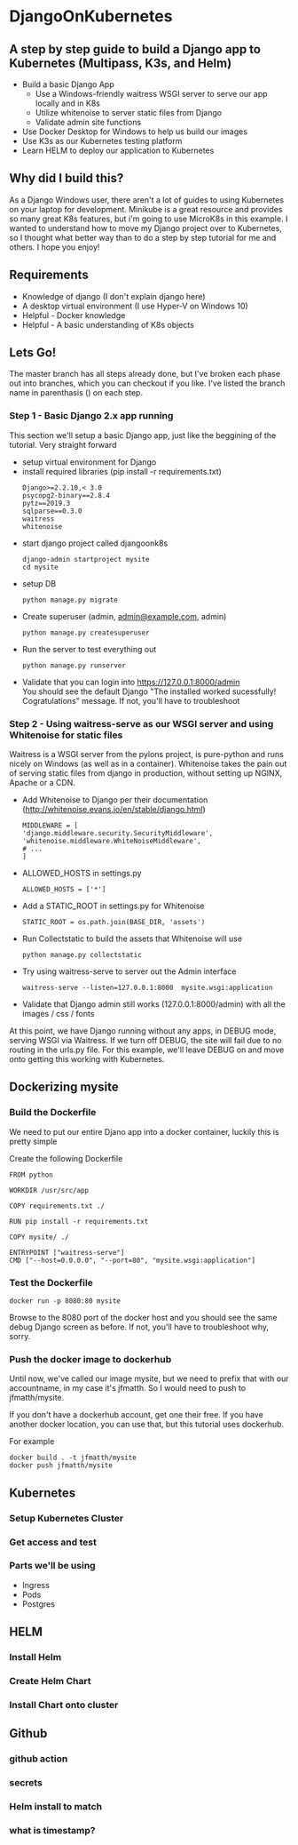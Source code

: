 # DjangoOnKubernetes

## A step by step guide to build a Django app to Kubernetes (Multipass, K3s, and  Helm)

- Build a basic Django App
  - Use a Windows-friendly waitress WSGI server to serve our app locally and in K8s
  - Utilize whitenoise to server static files from Django
  - Validate admin site functions
- Use Docker Desktop for Windows to help us build our images
- Use K3s as our Kubernetes testing platform
- Learn HELM to deploy our application to Kubernetes

## Why did I build this?

As a Django Windows user, there aren't a lot of guides to using Kubernetes on your laptop for development.  Minikube is a great resource and provides so many great K8s features, but i'm going to use MicroK8s in this example.   I wanted to understand how to move my Django project over to Kubernetes, so I thought what better way than to do a step by step tutorial for me and others.  I hope you enjoy!

## Requirements  

- Knowledge of django (I don't explain django here)
- A desktop virtual environment (I use Hyper-V on Windows 10)
- Helpful - Docker knowledge
- Helpful - A basic understanding of K8s objects

## Lets Go!
The master branch has all steps already done, but I've broken each phase out into branches, which you can checkout if you like.  I've listed the branch name in parenthasis () on each step.  

### Step 1 - Basic Django 2.x app running 

This section we'll setup a basic Django app, just like the beggining of the tutorial.  Very straight forward

- setup virtual environment for Django
- install required libraries (pip install -r requirements.txt)
    ```
    Django>=2.2.10,< 3.0
    psycopg2-binary==2.8.4
    pytz==2019.3
    sqlparse==0.3.0
    waitress
    whitenoise
    ```
- start django project called djangoonk8s
    ```
    django-admin startproject mysite
    cd mysite
    ```
- setup DB
    ```
    python manage.py migrate
    ```
- Create superuser (admin, admin@example.com, admin)
    ```
    python manage.py createsuperuser
    ```
- Run the server to test everything out  
    ```
    python manage.py runserver
    ```
- Validate that you can login into https://127.0.0.1:8000/admin  
    You should see the default Django "The installed worked sucessfully! Cogratulations" message.  If not, you'll have to troubleshoot

### Step 2 - Using waitress-serve as our WSGI server and using Whitenoise for static files 

Waitress is a WSGI server from the pylons project, is pure-python and runs nicely on Windows (as well as in a container). Whitenoise takes the pain out of serving static files from django in production, without setting up NGINX, Apache or a CDN.  

- Add Whitenoise to Django per their documentation (http://whitenoise.evans.io/en/stable/django.html)
    ```
    MIDDLEWARE = [
    'django.middleware.security.SecurityMiddleware',
    'whitenoise.middleware.WhiteNoiseMiddleware',
    # ...
    ]
    ```
- ALLOWED_HOSTS in settings.py
    ```
    ALLOWED_HOSTS = ['*']
    ```
- Add a STATIC_ROOT in settings.py for Whitenoise
    ```
    STATIC_ROOT = os.path.join(BASE_DIR, 'assets')
    ```
- Run Collectstatic to build the assets that Whitenoise will use
    ```
    python manage.py collectstatic
    ```

- Try using waitress-serve to server out the Admin interface
    ```
    waitress-serve --listen=127.0.0.1:8000  mysite.wsgi:application
    ```
- Validate that Django admin still works (127.0.0.1:8000/admin) with all the images / css / fonts


At this point, we have Django running without any apps, in DEBUG mode, serving WSGI via Waitress.  If we turn off DEBUG, the site will fail due to no routing in the urls.py file.  For this example, we'll leave DEBUG on and move onto getting this working with Kubernetes.

## Dockerizing mysite

### Build the Dockerfile

We need to put our entire Djano app into a docker container, luckily this is pretty simple

Create  the following Dockerfile
```
FROM python

WORKDIR /usr/src/app

COPY requirements.txt ./

RUN pip install -r requirements.txt

COPY mysite/ ./

ENTRYPOINT ["waitress-serve"]
CMD ["--host=0.0.0.0", "--port=80", "mysite.wsgi:application"]
```

### Test the Dockerfile

```
docker run -p 8080:80 mysite
```

Browse to the 8080 port of the docker host and you should see the same debug Django screen as before.  If not, you'll have to troubleshoot why, sorry.

### Push the docker image to dockerhub

Until now, we've called our image mysite, but we need to prefix that with our accountname, in my case it's jfmatth.  So I would need to push to jfmatth/mysite.

If you don't have a dockerhub account, get one their free.  If you have another docker location, you can use that, but this tutorial uses dockerhub.

For example
```
docker build . -t jfmatth/mysite
docker push jfmatth/mysite
```

## Kubernetes

### Setup Kubernetes Cluster

### Get access and test

### Parts we'll be using

- Ingress
- Pods
- Postgres 


## HELM

### Install Helm

### Create Helm Chart

### Install Chart onto cluster


## Github

### github action

### secrets

### Helm install to match

### what is timestamp?

